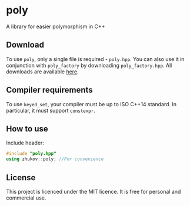 # poly
A library for easier polymorphism in C++
## Download
To use `poly`, only a single file is required - `poly.hpp`. You can also use it in conjunction with `poly_factory` by downloading `poly_factory.hpp`. All downloads are available [here](https://github.com/andreasxp/poly/releases).
## Compiler requirements
To use `keyed_set`, your compiler must be up to ISO C++14 standard. In particular, it must support `constexpr`.
## How to use
Include header:
```c++
#include "poly.hpp"
using zhukov::poly; //For convenience
```
## License
This project is licenced under the MIT licence. It is free for personal and commercial use.
